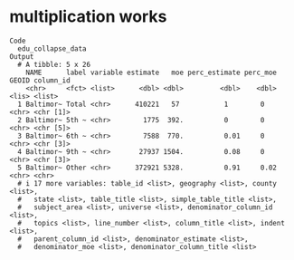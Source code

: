 # multiplication works

    Code
      edu_collapse_data
    Output
      # A tibble: 5 x 26
        NAME      label variable estimate   moe perc_estimate perc_moe GEOID column_id
        <chr>     <fct> <list>      <dbl> <dbl>         <dbl>    <dbl> <lis> <list>   
      1 Baltimor~ Total <chr>      410221   57           1        0    <chr> <chr [1]>
      2 Baltimor~ 5th ~ <chr>        1775  392.          0        0    <chr> <chr [5]>
      3 Baltimor~ 6th ~ <chr>        7588  770.          0.01     0    <chr> <chr [3]>
      4 Baltimor~ 9th ~ <chr>       27937 1504.          0.08     0    <chr> <chr [3]>
      5 Baltimor~ Other <chr>      372921 5328.          0.91     0.02 <chr> <chr>    
      # i 17 more variables: table_id <list>, geography <list>, county <list>,
      #   state <list>, table_title <list>, simple_table_title <list>,
      #   subject_area <list>, universe <list>, denominator_column_id <list>,
      #   topics <list>, line_number <list>, column_title <list>, indent <list>,
      #   parent_column_id <list>, denominator_estimate <list>,
      #   denominator_moe <list>, denominator_column_title <list>


